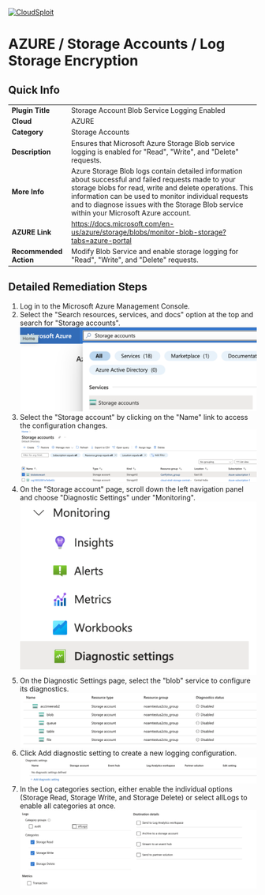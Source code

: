 [![CloudSploit](https://cloudsploit.com/img/logo-new-big-text-100.png "CloudSploit")](https://cloudsploit.com)

# AZURE / Storage Accounts / Log Storage Encryption

## Quick Info

| | |
|-|-|
| **Plugin Title** | Storage Account Blob Service Logging Enabled |
| **Cloud** | AZURE |
| **Category** | Storage Accounts |
| **Description** | Ensures that Microsoft Azure Storage Blob service logging is enabled for "Read", "Write", and "Delete" requests. |
| **More Info** | Azure Storage Blob logs contain detailed information about successful and failed requests made to your storage blobs for read, write and delete operations. This information can be used to monitor individual requests and to diagnose issues with the Storage Blob service within your Microsoft Azure account. |
| **AZURE Link** | https://docs.microsoft.com/en-us/azure/storage/blobs/monitor-blob-storage?tabs=azure-portal |
| **Recommended Action** | Modify Blob Service and enable storage logging for "Read", "Write", and "Delete" requests.|

## Detailed Remediation Steps

1. Log in to the Microsoft Azure Management Console.
2. Select the "Search resources, services, and docs" option at the top and search for "Storage accounts".</br> <img src="/resources/azure/storageaccounts/blob-service-logging-enabled/step2.png"/>
3. Select the "Storage account" by clicking on the "Name" link to access the configuration changes. </br> <img src="/resources/azure/storageaccounts/blob-service-logging-enabled/step3.png"/>
4. On the "Storage account" page, scroll down the left navigation panel and choose "Diagnostic Settings" under "Monitoring". </br> <img src="/resources/azure/storageaccounts/blob-service-logging-enabled/step4.png"/>
5. On the Diagnostic Settings page, select the "blob" service to configure its diagnostics. </br> <img src="/resources/azure/storageaccounts/blob-service-logging-enabled/step5.png"/>
6. Click Add diagnostic setting to create a new logging configuration. </br> <img src="/resources/azure/storageaccounts/blob-service-logging-enabled/step6.png"/>
7. In the Log categories section, either enable the individual options (Storage Read, Storage Write, and Storage Delete) or select allLogs to enable all categories at once. </br> <img src="/resources/azure/storageaccounts/blob-service-logging-enabled/step7.png"/>